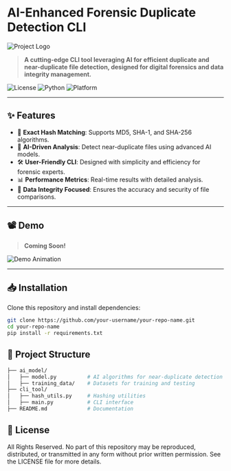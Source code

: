 # **AI-Enhanced Forensic Duplicate Detection CLI**

![Project Logo](https://via.placeholder.com/500x150?text=Project+Logo) <!-- Replace with your project logo -->

> **A cutting-edge CLI tool leveraging AI for efficient duplicate and near-duplicate file detection, designed for digital forensics and data integrity management.**

![License](https://img.shields.io/badge/License-All%20Rights%20Reserved-red) 
![Python](https://img.shields.io/badge/Python-3.9%2B-blue) 
![Platform](https://img.shields.io/badge/Platform-Cross--Platform-green)

---

## **✨ Features**
- 🚀 **Exact Hash Matching**: Supports MD5, SHA-1, and SHA-256 algorithms.
- 🤖 **AI-Driven Analysis**: Detect near-duplicate files using advanced AI models.
- 🛠 **User-Friendly CLI**: Designed with simplicity and efficiency for forensic experts.
- 📊 **Performance Metrics**: Real-time results with detailed analysis.
- 🔐 **Data Integrity Focused**: Ensures the accuracy and security of file comparisons.

---

## **📽 Demo**

> **Coming Soon!**
  
![Demo Animation](https://via.placeholder.com/800x400?text=Demo+GIF+Placeholder) <!-- Replace with a GIF or animation showcasing your tool -->

---

## **📥 Installation**

Clone this repository and install dependencies:

```bash
git clone https://github.com/your-username/your-repo-name.git
cd your-repo-name
pip install -r requirements.txt
```

## 📂 Project Structure
```bash
├── ai_model/
│   ├── model.py          # AI algorithms for near-duplicate detection
│   ├── training_data/    # Datasets for training and testing
├── cli_tool/
│   ├── hash_utils.py     # Hashing utilities
│   ├── main.py           # CLI interface
├── README.md             # Documentation
```

## 📜 License
All Rights Reserved.
No part of this repository may be reproduced, distributed, or transmitted in any form without prior written permission. See the LICENSE file for more details.
